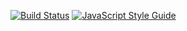 [![Build Status](https://travis-ci.org/lucastetreault/cpu-results-api.svg?branch=master)](https://travis-ci.org/lucastetreault/cpu-results-api)
[![JavaScript Style Guide](https://img.shields.io/badge/code_style-standard-brightgreen.svg)](https://standardjs.com)

